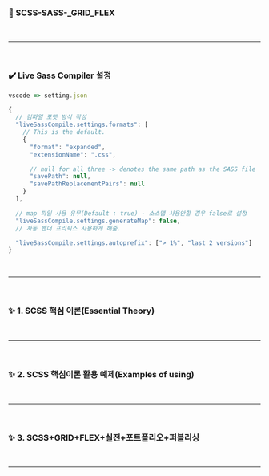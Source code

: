 ### 💫 SCSS-SASS-\_GRID_FLEX

<br />

---

<br />

### ✔️ Live Sass Compiler 설정

```javascript
vscode => setting.json

{
  // 컴파일 포맷 방식 작성
  "liveSassCompile.settings.formats": [
    // This is the default.
    {
      "format": "expanded",
      "extensionName": ".css",

      // null for all three -> denotes the same path as the SASS file
      "savePath": null,
      "savePathReplacementPairs": null
    }
  ],

  // map 파일 사용 유무(Default : true) - 소스맵 사용안할 경우 false로 설정
  "liveSassCompile.settings.generateMap": false,
  // 자동 밴더 프리픽스 사용하게 해줌.

  "liveSassCompile.settings.autoprefix": ["> 1%", "last 2 versions"]
}
```

<br />

---

<br />

### ✨ 1. SCSS 핵심 이론(Essential Theory)

<br />

---

<br />

### ✨ 2. SCSS 핵심이론 활용 예제(Examples of using)

<br />

---

<br />

### ✨ 3. SCSS+GRID+FLEX+실전+포트폴리오+퍼블리싱

<br />

---

<br />
